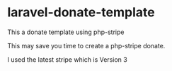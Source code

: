 # laravel-donate-template

This a donate template using php-stripe

This may save you time to create a php-stripe donate.

I used the latest stripe which is Version 3
